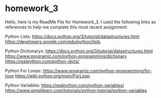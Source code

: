 # homework_3

Hello, here is my ReadMe File for Homework_3. I used the following links as references to help me complete this most recent assignment:

Python Lists: https://docs.python.org/3/tutorial/datastructures.html
              https://developers.google.com/edu/python/lists

Python Dictionarys: https://docs.python.org/3/tutorial/datastructures.html
                    https://www.programiz.com/python-programming/dictionary
                    https://realpython.com/python-dicts/
                    
Python For Loops:  https://www.programiz.com/python-programming/for-loop
                   https://wiki.python.org/moin/ForLoop
                   
Python Variables:  https://realpython.com/python-variables/
                   https://www.simplilearn.com/tutorials/python-tutorial/python-variables

